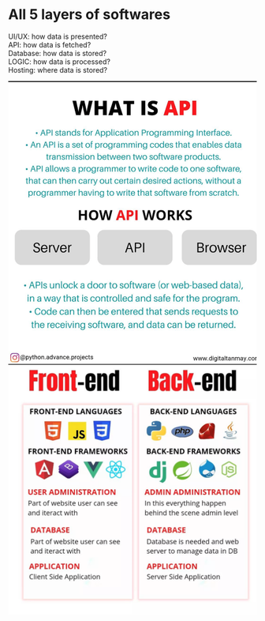 # All 5 layers of softwares  
UI/UX: how data is presented?  
API: how data is fetched?  
Database: how data is stored?  
LOGIC: how data is processed?  
Hosting: where data is stored?  


![](images/image1.PNG) 
![](images/image2.PNG) 

